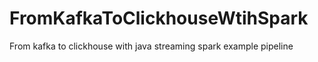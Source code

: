 # FromKafkaToClickhouseWtihSpark
From kafka to clickhouse with java streaming spark example pipeline
